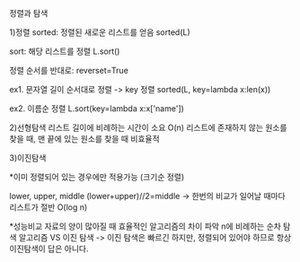 정렬과 탐색

1)정렬
sorted: 정렬된 새로운 리스트를 얻음 
sorted(L)

sort: 해당 리스트를 정렬
L.sort()

정렬 순서를 반대로: reverset=True

ex1. 문자열 길이 순서대로 정렬 -> key 정렬
sorted(L, key=lambda x:len(x))

ex2. 이름순 정렬
L.sort(key=lambda x:x['name'])

2)선형탐색
리스트 길이에 비례하는 시간이 소요 O(n)
리스트에 존재하지 않는 원소를 찾을 때, 맨 끝에 있는 원소를 찾을 때 비효율적

3)이진탐색

*이미 정렬되어 있는 경우에만 적용가능 (크기순 정렬)

lower, upper, middle
(lower+upper)//2=middle -> 한번의 비교가 일어날 때마다 리스트가 절반 O(log n)

*성능비교
자료의 양이 많아질 때 효율적인 알고리즘의 차이 파악
n에 비례하는 순차 탐색 알고리즘 VS 이진 탐색
-> 이진 탐색은 빠르긴 하지만, 정렬되어 있어야 하므로 항상 이진탐색이 답은 아니다.